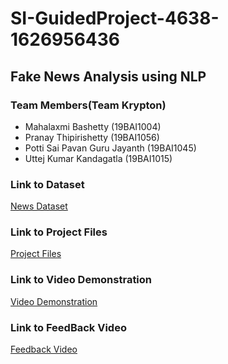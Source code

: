 # SI-GuidedProject-4638-1626956436

## Fake News Analysis using NLP

### Team Members(Team Krypton)

- Mahalaxmi Bashetty (19BAI1004)
- Pranay Thipirishetty (19BAI1056)
- Potti Sai Pavan Guru Jayanth (19BAI1045)
- Uttej Kumar Kandagatla (19BAI1015)


### Link to Dataset
[News Dataset](https://drive.google.com/file/d/1mqEpnZho-oUhSsgBnE0fwPsaogkNzKqd/view?usp=sharing)

### Link to Project Files
[Project Files](https://drive.google.com/drive/folders/1Yua4Z0VK3XAGV1hLt-iUR1B26FFuwn8a?usp=sharing)

### Link to Video Demonstration
[Video Demonstration](https://drive.google.com/file/d/15DJ2-z4iV9kD1CAWScqFFdn3UvY8vw2i/view?usp=sharing)

### Link to FeedBack Video
[Feedback Video](https://drive.google.com/file/d/1M3sUwC5gY-t9-C5BxuguMmb-F6kO4NTe/view?usp=sharing)
